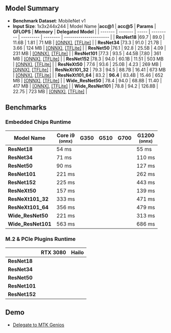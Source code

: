 ## Model Summary
* **Benchmark Dataset**: MobileNet v1
* **Input Size**: 1x3x244x244
  | Model Name  |**acc@1**    | **acc@5** | **Params**   | **GFLOPS**  | **Memory**  |    **Delegated Model**     |
  |   -------   |   -------   |   -----   |   ---------  |  ---------  |  --------   |   ----------------------   |
  | **ResNet18**         |69.7        | 89.0        | 11.6B   | 1.81        | 71 MB   | [[ONNX]](https://itriaihub.blob.core.windows.net/modelzoo-resnets/resnet18.onnx), [[TFLite]](https://itriaihub.blob.core.windows.net/modelzoo-resnets/resnet18.tflite) |
  | **ResNet34**         |73.3        | 91.0        | 21.7B   | 3.66        | 124 MB | [[ONNX]](https://itriaihub.blob.core.windows.net/modelzoo-resnets/resnet34.onnx), [[TFLite]](https://itriaihub.blob.core.windows.net/modelzoo-resnets/resnet34.tflite) |
  | **ResNet50**         |76.1        | 92.8        | 25.5B   | 4.09        | 231 MB  | [[ONNX]](https://itriaihub.blob.core.windows.net/modelzoo-resnets/resnet50.onnx), [[TFLite]](https://itriaihub.blob.core.windows.net/modelzoo-resnets/resnet50.tflite) |
  | **ResNet101**        |77.3        | 93.5        | 44.5B   |7.80         | 361 MB  | [[ONNX]](https://itriaihub.blob.core.windows.net/modelzoo-resnets/resnet101.onnx), [[TFLite]](https://itriaihub.blob.core.windows.net/modelzoo-resnets/resnet101.tflite) |
  | **ResNet152**        |78.3        | 94.0        | 60.1B   | 11.51       | 503 MB  | [[ONNX]](https://itriaihub.blob.core.windows.net/modelzoo-resnets/resnet152.onnx), [[TFLite]](https://itriaihub.blob.core.windows.net/modelzoo-resnets/resnet152.tflite) |
  | **ResNeXt50**        | 77.6       | 93.6        | 25.0B   | 4.23        | 269 MB  | [[ONNX]](https://itriaihub.blob.core.windows.net/modelzoo-resnets/resnext50_32x4d.onnx), [[TFLite]](https://itriaihub.blob.core.windows.net/modelzoo-resnets/resnext50_32x4d.tflite) |
  | **ResNeXt101_32**    | 79.3       | 94.5        | 88.7B   | 16.41       | 673 MB  | [[ONNX]](https://itriaihub.blob.core.windows.net/modelzoo-resnets/resnext101_32x8d.onnx), [[TFLite]](https://itriaihub.blob.core.windows.net/modelzoo-resnets/resnext101_32x8d.tflite) |
  | **ResNeXt101_64**    | 83.2       | **96.4**    | 83.4B   | 15.46       | 652 MB  | [[ONNX]](https://itriaihub.blob.core.windows.net/modelzoo-resnets/resnext101_64x4d.onnx), [[TFLite]](https://itriaihub.blob.core.windows.net/modelzoo-resnets/resnext101_64x4d.tflite) |
  | **Wide_ResNet50**    | 78.4       | 94.0        | 68.8B   | 11.40       | 417 MB  | [[ONNX]](https://itriaihub.blob.core.windows.net/modelzoo-resnets/wide_resnet50.onnx), [[TFLite]](https://itriaihub.blob.core.windows.net/modelzoo-resnets/wide_resnet50.tflite) |
  | **Wide_ResNet101**   | 78.8       | 94.2        | 126.8B  | 22.75       | 723 MB  | [[ONNX]](https://itriaihub.blob.core.windows.net/modelzoo-resnets/wide_resnet101.onnx), [[TFLite]](https://itriaihub.blob.core.windows.net/modelzoo-resnets/wide_resnet101.tflite) |

## Benchmarks

### Embedded Chips Runtime

  | **Model Name**         | Core i9<br><sub>(onnx) | G350<br><sub> | G510<br><sub> | G700<br><sub> | G1200<br><sub>(onnx) | 
  | ---------------------- | ---------------------- |  ------------ |  ------------ |  ------------ | -------------------- |
  | **ResNet18**           |        54 ms           |               |               |               |         55 ms       |
  | **ResNet34**           |        71 ms           |               |               |               |         110 ms       |
  | **ResNet50**           |        90 ms           |               |               |               |         127 ms       |
  | **ResNet101**          |        221 ms          |               |               |               |         262 ms      |
  | **ResNet152**          |        225 ms          |               |               |               |         443 ms      |
  | **ResNeXt50**          |        157 ms          |               |               |               |         139 ms       |
  | **ResNeXt101_32**      |        333 ms          |               |               |               |         471 ms      |
  | **ResNeXt101_64**      |        356 ms          |               |               |               |         479 ms      |
  | **Wide_ResNet50**      |        221 ms          |               |               |               |         313 ms      |
  | **Wide_ResNet101**     |        563 ms          |               |               |               |         686 ms      |

### M.2 & PCIe Plugins Runtime

  |                   | RTX 3080 |  Hailo   |
  | ----------------- | -------- | -------- |
  | **ResNet18**      |          |          |
  | **ResNet34**      |          |          |
  | **ResNet50**      |          |          |
  | **ResNet101**     |          |          |
  | **ResNet152**     |          |          |
  
## Demo
* [Delegate to MTK Genios]()
